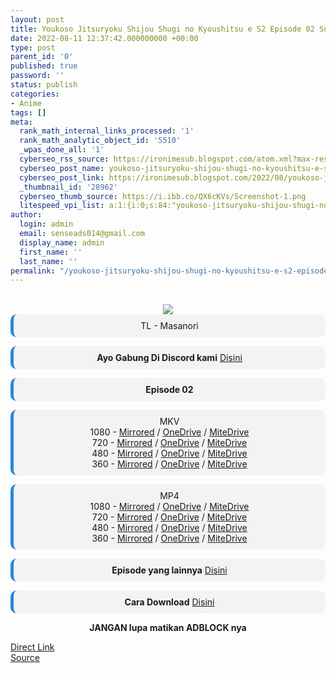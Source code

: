 ```yaml
---
layout: post
title: Youkoso Jitsuryoku Shijou Shugi no Kyoushitsu e S2 Episode 02 Subtitle Indonesia
date: 2022-08-11 12:37:42.000000000 +00:00
type: post
parent_id: '0'
published: true
password: ''
status: publish
categories:
- Anime
tags: []
meta:
  rank_math_internal_links_processed: '1'
  rank_math_analytic_object_id: '5510'
  _wpas_done_all: '1'
  cyberseo_rss_source: https://ironimesub.blogspot.com/atom.xml?max-results=150
  cyberseo_post_name: youkoso-jitsuryoku-shijou-shugi-no-kyoushitsu-e-s2-episode-02-subtitle-indonesia
  cyberseo_post_link: https://ironimesub.blogspot.com/2022/08/youkoso-jitsuryoku-shijou-shugi-no_11.html
  _thumbnail_id: '28962'
  cyberseo_thumb_source: https://i.ibb.co/QX6cKVs/Screenshot-1.png
  litespeed_vpi_list: a:1:{i:0;s:84:"youkoso-jitsuryoku-shijou-shugi-no-kyoushitsu-e-s2-episode-02-subtitle-indonesia.png";}
author:
  login: admin
  email: senseads014@gmail.com
  display_name: admin
  first_name: ''
  last_name: ''
permalink: "/youkoso-jitsuryoku-shijou-shugi-no-kyoushitsu-e-s2-episode-02-subtitle-indonesia/"
---
```

<p><meta content=" TL - Masanori Ayo Gabung Di Discord kami Disini Episode 02 MKV 1080 - Mirrored / OneDrive / MiteDrive 720 - Mirrored /..." name="twitter:description" /></p>
<div style="text-align: center;">
<br />
<img src="{{ site.baseurl }}/assets/2022/08/Screenshot-1.png" />
<div style="-moz-border-radius: 10px; -webkit-border-radius: 10px; background-color: #f3f3f3; border-left: 5px solid #2288dd; border-radius: 10px; padding: 10px; t-align: left;">
TL - Masanori</div>
<p></p>
<div style="-moz-border-radius: 10px; -webkit-border-radius: 10px; background-color: #f3f3f3; border-left: 5px solid #2288dd; border-radius: 10px; padding: 10px; t-align: left;">
<strong>Ayo Gabung Di Discord kami</strong> <a href="https://discord.gg/aNHRkNeY">Disini</a>
</div>
<p></p>
<div style="-moz-border-radius: 10px; -webkit-border-radius: 10px; background-color: #f3f3f3; border-left: 5px solid #2288dd; border-radius: 10px; padding: 10px; t-align: left;">
<strong>Episode 02</strong> </div>
<p></p>
<div style="-moz-border-radius: 10px; -webkit-border-radius: 10px; background-color: #f3f3f3; border-left: 5px solid #2288dd; border-radius: 10px; padding: 10px; t-align: left;">
MKV<br />
1080 - <a href="https://mir.cr/13C2T2CR">Mirrored</a> / <a href="https://smkn1stg-my.sharepoint.com/:v:/g/personal/irony_smkn1sintang_sch_id/ETcYKDKmhzlHhlrZpL2uPPEBr3aRUAFIKvzRoa4SDBC_ag?e=aFDa2f">OneDrive</a> / <a href="https://mitedrive.my.id/view/f777e4e5">MiteDrive</a><br />
720 - <a href="https://mir.cr/0JB8DXLK">Mirrored</a> / <a href="https://smkn1stg-my.sharepoint.com/:v:/g/personal/irony_smkn1sintang_sch_id/Eaztf3tNxZNIgNC7Z12UXVsBgWDFlo_WrPUG3XvBzDqotQ?e=pmZOZJ">OneDrive</a> / <a href="https://mitedrive.my.id/view/03e5daf17">MiteDrive</a><br />
480 - <a href="https://mir.cr/1ZGRWDVO">Mirrored</a> / <a href="https://smkn1stg-my.sharepoint.com/:v:/g/personal/irony_smkn1sintang_sch_id/ESke1gMhdZlHs-zX3sCz0n4B5nC0qKpSwEwyJC8aa_0P5g?e=VoSNZU">OneDrive</a> / <a href="https://mitedrive.my.id/view/75789b99cb18a78">MiteDrive</a><br />
360 - <a href="https://mir.cr/0VLWLOYW">Mirrored</a> / <a href="https://smkn1stg-my.sharepoint.com/:v:/g/personal/irony_smkn1sintang_sch_id/Ef3o4Nl8y69EiCNJ1yAp9hgBvCQ-mloFG1zHRtWVerTMwg?e=T9XRSe">OneDrive</a> / <a href="https://mitedrive.my.id/view/107c69fd8c952d5">MiteDrive</a>
</div>
<p></p>
<div style="-moz-border-radius: 10px; -webkit-border-radius: 10px; background-color: #f3f3f3; border-left: 5px solid #2288dd; border-radius: 10px; padding: 10px; t-align: left;">
MP4<br />
1080 - <a href="https://mir.cr/12CFHZKA">Mirrored</a> / <a href="https://smkn1stg-my.sharepoint.com/:v:/g/personal/irony_smkn1sintang_sch_id/Ee4RJXAcp_xNieBqOm1xAmIBybCfPezELJ_BTKgKTTGuoQ?e=Tyehzx">OneDrive</a> / <a href="https://mitedrive.my.id/view/711dd7ac195924">MiteDrive</a><br />
720 - <a href="https://mir.cr/RCOUSOMU">Mirrored</a> / <a href="https://smkn1stg-my.sharepoint.com/:v:/g/personal/irony_smkn1sintang_sch_id/EZGIAG-GRKlPrm3ta6AzVm4BfnG2P_bi7KXJJb1i-MoaZw?e=sQzLoh">OneDrive</a> / <a href="https://mitedrive.my.id/view/38d1bd2e8a895ca">MiteDrive</a><br />
480 - <a href="https://mir.cr/NQ7DQZEN">Mirrored</a> / <a href="https://smkn1stg-my.sharepoint.com/:v:/g/personal/irony_smkn1sintang_sch_id/EeBYMMqKiqJOsiPCMUqcwV0BydH39ciMHYRqo_Eu9Uhx9A?e=hsapjm">OneDrive</a> / <a href="https://mitedrive.my.id/view/6a8e73a3a9dc6e8">MiteDrive</a><br />
360 - <a href="https://mir.cr/0ERBP41X">Mirrored</a> / <a href="https://smkn1stg-my.sharepoint.com/:v:/g/personal/irony_smkn1sintang_sch_id/EThVatIiz6VPjdTHv5TJVtEBRcT2NrCYsA-ir7yiyivXEw?e=xJRWtd">OneDrive</a> / <a href="https://mitedrive.my.id/view/a655892b">MiteDrive</a>
</div>
<p>
<div style="-moz-border-radius: 10px; -webkit-border-radius: 10px; background-color: #f3f3f3; border-left: 5px solid #2288dd; border-radius: 10px; padding: 10px; t-align: left;">
<strong>Episode yang lainnya</strong> <a href="https://ironimesub.blogspot.com/p/youkoso-jitsuryoku-shijou-shugi-no.html">Disini</a>
</div>
<p></p>
<div style="-moz-border-radius: 10px; -webkit-border-radius: 10px; background-color: #f3f3f3; border-left: 5px solid #2288dd; border-radius: 10px; padding: 10px; t-align: left;">
<strong>Cara Download</strong> <a href="https://ironimesub.blogspot.com/2022/04/cara-mendownload-di-mirrored.html">Disini</a>
</div>
<p><strong>JANGAN lupa matikan ADBLOCK nya</strong></p>
</div>
<link rel="stylesheet" href="https://cdnjs.cloudflare.com/ajax/libs/font-awesome/4.7.0/css/font-awesome.min.css" />
<div class="divbtn"> <a href="https://handymansurrender.com/fihup8buzv?key=94550f7ce39444073321dde3b8782f97" class="btn"><i class="fa fa-download"></i> Direct Link</a> <br /><a href="https://ironimesub.blogspot.com/2022/08/youkoso-jitsuryoku-shijou-shugi-no_11.html">Source</a> </div>
